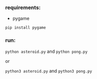 ### requirements:
- pygame

```pip install pygame```

### run:
```python asteroid.py``` and ```python pong.py```

or

```python3 asteroid.py``` and ```python3 pong.py```
